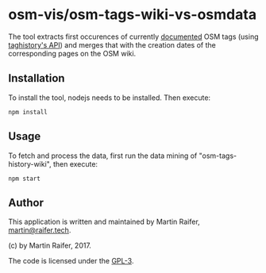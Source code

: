 # osm-vis/osm-tags-wiki-vs-osmdata

The tool extracts first occurences of currently [documented](https://wiki.openstreetmap.org/wiki/Map_Features) OSM tags (using [taghistory's API](https://github.com/tyrasd/taghistory#api)) and merges that with the creation dates of the corresponding pages on the OSM wiki.

## Installation

To install the tool, nodejs needs to be installed. Then execute:
```
npm install
```

## Usage

To fetch and process the data, first run the data mining of "osm-tags-history-wiki", then execute:
```
npm start
```

## Author

This application is written and maintained by Martin Raifer, <martin@raifer.tech>.

(c) by Martin Raifer, 2017.

The code is licensed under the [GPL-3](http://github.com/mocnik-science/osm-vis/blob/master/LICENSE.md).
